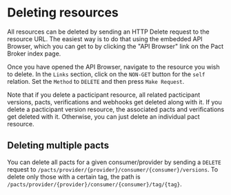 # Deleting resources

All resources can be deleted by sending an HTTP Delete request to the resource URL. The easiest way is to do that using the embedded API Browser, which you can get to by clicking the "API Browser" link on the Pact Broker index page.

Once you have opened the API Browser, navigate to the resource you wish to delete. In the `Links` section, click on the `NON-GET` button for the `self` relation. Set the `Method` to `DELETE` and then press `Make Request`.

Note that if you delete a pacticipant resource, all related pacticipant versions, pacts, verifications and webhooks get deleted along with it. If you delete a pacticipant version resource, the associated pacts and verifications get deleted with it. Otherwise, you can just delete an individual pact resource.

## Deleting multiple pacts

You can delete all pacts for a given consumer/provider by sending a `DELETE` request to `/pacts/provider/{provider}/consumer/{consumer}/versions`. To delete only those with a certain tag, the path is `/pacts/provider/{provider}/consumer/{consumer}/tag/{tag}`.

